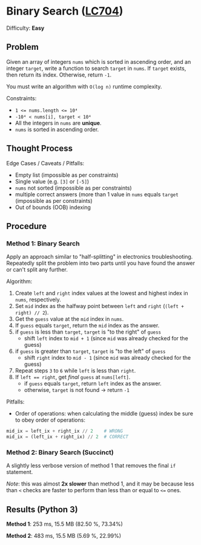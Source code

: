 # Binary Search ([LC704](https://leetcode.com/problems/binary-search/))
Difficulty: **Easy**

## Problem

Given an array of integers `nums` which is sorted in ascending order, and an integer `target`, write a function to search `target` in `nums`. If `target` exists, then return its index. Otherwise, return `-1`.

You must write an algorithm with `O(log n)` runtime complexity.

Constraints:
- `1 <= nums.length <= 10⁴`
- `-10⁴ < nums[i], target < 10⁴`
- All the integers in `nums` are **unique**.
- `nums` is sorted in ascending order.

## Thought Process

Edge Cases / Caveats / Pitfalls:
- Empty list (impossible as per constraints)
- Single value (e.g. `[3]` or `[-5]`)
- `nums` not sorted (impossible as per constraints)
- multiple correct answers (more than 1 value in `nums` equals `target` (impossible as per constraints)
- Out of bounds (OOB) indexing

## Procedure

### Method 1: Binary Search

Apply an approach similar to "half-splitting" in electronics troubleshooting.  Repeatedly split the problem into two parts until you have found the answer or can't split any further.

Algorithm:
1. Create `left` and `right` index values at the lowest and highest index in `nums`, respectively.
2. Set `mid` index as the halfway point between `left` and `right` (`(left + right) // 2`).
3. Get the `guess` value at the `mid` index in `nums`.
4. If `guess` equals `target`, return the `mid` index as the answer.
5. if `guess` is less than `target`, `target` is "to the right" of `guess`
    - shift `left` index to `mid + 1` (since `mid` was already checked for the guess)
6. if `guess` is greater than `target`, `target` is "to the left" of `guess`
    - shift `right` index to `mid - 1` (since `mid` was already checked for the guess)
7. Repeat steps `3` to `6` while `left` is less than `right`.
8. If `left == right`, get *final* `guess` at `nums[left]`.
    - if `guess` equals `target`, return `left` index as the answer.
    - otherwise, `target` is not found -> return `-1`

Pitfalls:
- Order of operations: when calculating the middle (guess) index be sure to obey order of operations:
```python
mid_ix = left_ix + right_ix // 2    # WRONG
mid_ix = (left_ix + right_ix) // 2  # CORRECT
```

### Method 2: Binary Search (Succinct)

A slightly less verbose version of method 1 that removes the final `if` statement.

*Note*: this was almost **2x slower** than method 1, and it may be because less than `<` checks are faster to perform than less than or equal to `<=` ones.

## Results (Python 3)

**Method 1**: 253 ms, 15.5 MB (82.50 %, 73.34%)

**Method 2**: 483 ms, 15.5 MB (5.69 %, 22.99%)
